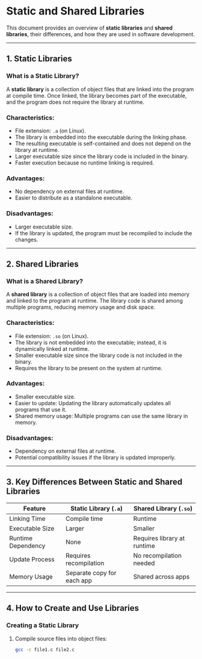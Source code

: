 # Static and Shared Libraries

This document provides an overview of **static libraries** and **shared libraries**, their differences, and how they are used in software development.

---

## 1. Static Libraries

### What is a Static Library?
A **static library** is a collection of object files that are linked into the program at compile time. Once linked, the library becomes part of the executable, and the program does not require the library at runtime.

### Characteristics:
- File extension: `.a` (on Linux).
- The library is embedded into the executable during the linking phase.
- The resulting executable is self-contained and does not depend on the library at runtime.
- Larger executable size since the library code is included in the binary.
- Faster execution because no runtime linking is required.

### Advantages:
- No dependency on external files at runtime.
- Easier to distribute as a standalone executable.

### Disadvantages:
- Larger executable size.
- If the library is updated, the program must be recompiled to include the changes.

---

## 2. Shared Libraries

### What is a Shared Library?
A **shared library** is a collection of object files that are loaded into memory and linked to the program at runtime. The library code is shared among multiple programs, reducing memory usage and disk space.

### Characteristics:
- File extension: `.so` (on Linux).
- The library is not embedded into the executable; instead, it is dynamically linked at runtime.
- Smaller executable size since the library code is not included in the binary.
- Requires the library to be present on the system at runtime.

### Advantages:
- Smaller executable size.
- Easier to update: Updating the library automatically updates all programs that use it.
- Shared memory usage: Multiple programs can use the same library in memory.

### Disadvantages:
- Dependency on external files at runtime.
- Potential compatibility issues if the library is updated improperly.

---

## 3. Key Differences Between Static and Shared Libraries

| Feature                | Static Library (`.a`)       | Shared Library (`.so`)       |
|------------------------|-----------------------------|------------------------------|
| Linking Time           | Compile time               | Runtime                      |
| Executable Size        | Larger                     | Smaller                      |
| Runtime Dependency     | None                       | Requires library at runtime  |
| Update Process         | Requires recompilation     | No recompilation needed      |
| Memory Usage           | Separate copy for each app | Shared across apps           |

---

## 4. How to Create and Use Libraries

### Creating a Static Library
1. Compile source files into object files:
   ```bash
   gcc -c file1.c file2.c